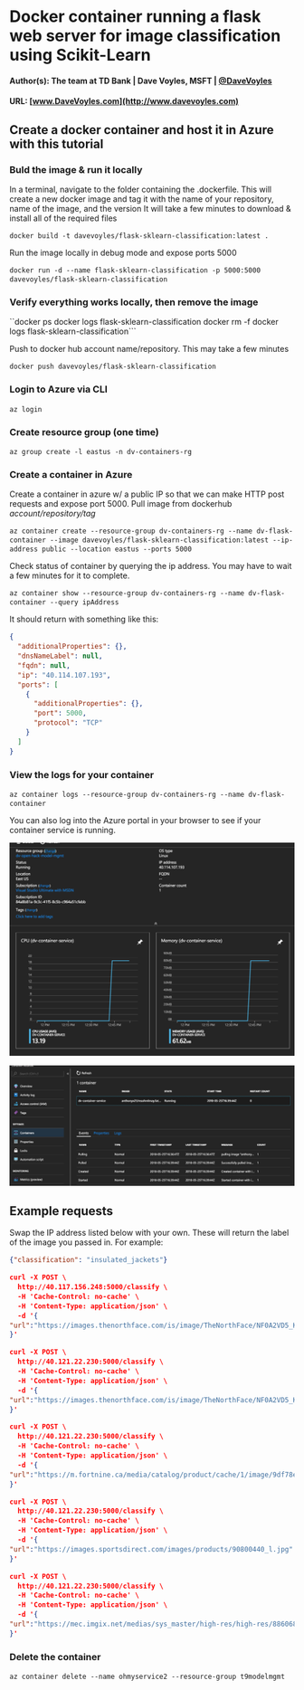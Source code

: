 
# Docker container running a flask web server for image classification using Scikit-Learn

#### Author(s): The team at TD Bank | Dave Voyles, MSFT | [@DaveVoyles](http://www.twitter.com/DaveVoyles)
#### URL: [www.DaveVoyles.com](http://www.davevoyles.com)

Create a docker container and host it in Azure with this tutorial
----------

### Buld the image & run it locally
In a terminal, navigate to the folder containing the .dockerfile.
This will create a new docker image and tag it with the name of your repository, name of the image, and the version
It will take a few minutes to download & install all of the required files
```
docker build -t davevoyles/flask-sklearn-classification:latest . 
```

Run the image locally in debug mode and expose ports 5000
```
docker run -d --name flask-sklearn-classification -p 5000:5000 davevoyles/flask-sklearn-classification
```


### Verify everything works locally, then remove the image
``docker ps
docker logs flask-sklearn-classification
docker rm -f docker logs flask-sklearn-classification```

Push to docker hub account name/repository. This may take a few minutes
```
docker push davevoyles/flask-sklearn-classification
```

### Login to Azure via CLI
```
az login 
```

### Create resource group (one time)
```
az group create -l eastus -n dv-containers-rg
```

### Create a container in Azure
Create a container in azure w/ a public IP so that we can make HTTP post requests and expose port 5000.
Pull image from dockerhub *account/repository/tag*
```
az container create --resource-group dv-containers-rg --name dv-flask-container --image davevoyles/flask-sklearn-classification:latest --ip-address public --location eastus --ports 5000
```

Check status of container by querying the ip address. You may have to wait a few minutes for it to complete.
```
az container show --resource-group dv-containers-rg --name dv-flask-container --query ipAddress
```

It should return with something like this:

```json
{
  "additionalProperties": {},
  "dnsNameLabel": null,
  "fqdn": null,
  "ip": "40.114.107.193",
  "ports": [
    {
      "additionalProperties": {},
      "port": 5000,
      "protocol": "TCP"
    }
  ]
}
```

### View the logs for your container      

``` 
az container logs --resource-group dv-containers-rg --name dv-flask-container
```


You can also log into the Azure portal in your browser to see if your container service is running.

![Azure Portal 1](/Images/az-portal-1.png)

![Azure Portal 2](/Images/az-portal-2.png)



## Example requests
Swap the IP address listed below with your own. These will return the label of the image you passed in. For example:

```json 
{"classification": "insulated_jackets"}
```

```json
curl -X POST \
  http://40.117.156.248:5000/classify \
  -H 'Cache-Control: no-cache' \
  -H 'Content-Type: application/json' \
  -d '{
"url":"https://images.thenorthface.com/is/image/TheNorthFace/NF0A2VD5_KX7_hero?$638x745$"
}'
```

```json
curl -X POST \
  http://40.121.22.230:5000/classify \
  -H 'Cache-Control: no-cache' \
  -H 'Content-Type: application/json' \
  -d '{
"url":"https://images.thenorthface.com/is/image/TheNorthFace/NF0A2VD5_KX7_hero?$638x745$"
}'
```

```json
curl -X POST \
  http://40.121.22.230:5000/classify \
  -H 'Cache-Control: no-cache' \
  -H 'Content-Type: application/json' \
  -d '{
"url":"https://m.fortnine.ca/media/catalog/product/cache/1/image/9df78eab33525d08d6e5fb8d27136e95/catalogimages/gmax/gm45-half-helmet-matte-black-xs.jpg"
}'
```

```json
curl -X POST \
  http://40.121.22.230:5000/classify \
  -H 'Cache-Control: no-cache' \
  -H 'Content-Type: application/json' \
  -d '{
"url":"https://images.sportsdirect.com/images/products/90800440_l.jpg"
}'
```

```json
curl -X POST \
  http://40.121.22.230:5000/classify \
  -H 'Cache-Control: no-cache' \
  -H 'Content-Type: application/json' \
  -d '{
"url":"https://mec.imgix.net/medias/sys_master/high-res/high-res/8860680618014/5052314-SIL00.jpg?w=600&h=600&auto=format&q=60&fit=fill&bg=FFF"
}'
```


### Delete the container

```
az container delete --name ohmyservice2 --resource-group t9modelmgmt
```
